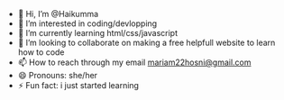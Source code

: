 - 👋 Hi, I’m @Haikumma
- 👀 I’m interested in coding/devlopping
- 🌱 I’m currently learning html/css/javascript
- 💞️ I’m looking to collaborate on making a free helpfull website to learn how to code
- 📫 How to reach through my email 
mariam22hosni@gmail.com
- 😄 Pronouns: she/her
- ⚡ Fun fact: i just started learning 

<!---
Haikumma/Haikumma is a ✨ special ✨ repository because its `README.md` (this file) appears on your GitHub profile.
You can click the Preview link to take a look at your changes.
--->
